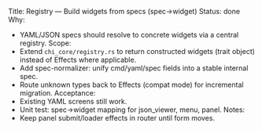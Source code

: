 Title: Registry — Build widgets from specs (spec→widget)
Status: done
Why:
- YAML/JSON specs should resolve to concrete widgets via a central registry.
Scope:
- Extend `chi_core/registry.rs` to return constructed widgets (trait object) instead of Effects where applicable.
- Add spec-normalizer: unify cmd/yaml/spec fields into a stable internal spec.
- Route unknown types back to Effects (compat mode) for incremental migration.
Acceptance:
- Existing YAML screens still work.
- Unit test: spec→widget mapping for json_viewer, menu, panel.
Notes:
- Keep panel submit/loader effects in router until form moves.
